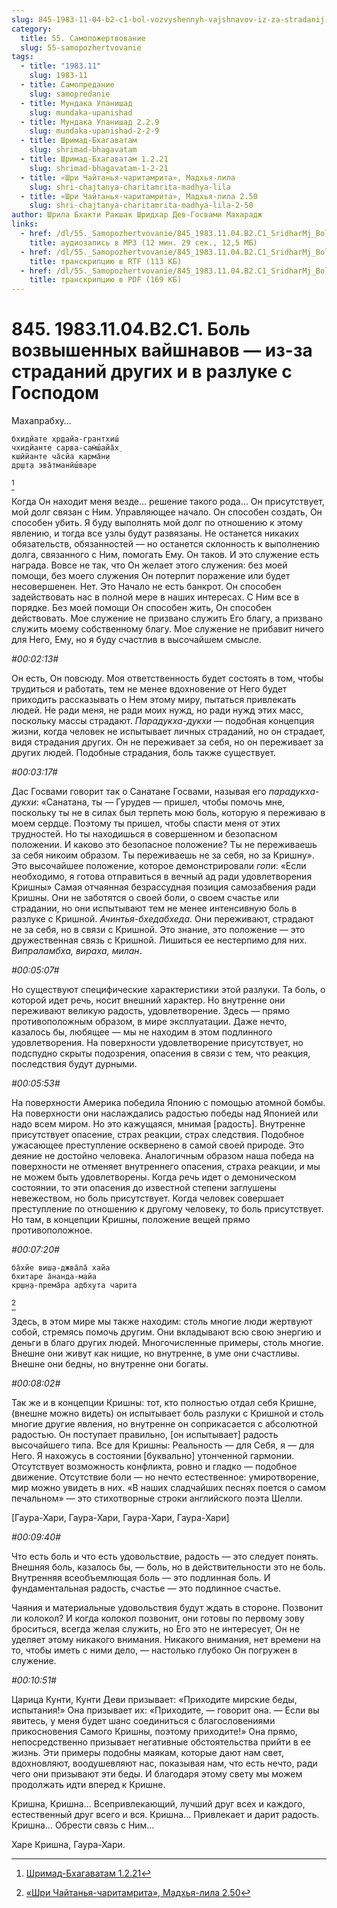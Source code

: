 ```yaml
---
slug: 845-1983-11-04-b2-c1-bol-vozvyshennyh-vajshnavov-iz-za-stradanij-drugih-i-v-razluke-s-gospodom
category:
  title: 55. Самопожертвование
  slug: 55-samopozhertvovanie
tags:
  - title: "1983.11"
    slug: 1983-11
  - title: Самопредание
    slug: samopredanie
  - title: Мундака Упанишад
    slug: mundaka-upanishad
  - title: Мундака Упанишад 2.2.9
    slug: mundaka-upanishad-2-2-9
  - title: Шримад-Бхагаватам
    slug: shrimad-bhagavatam
  - title: Шримад-Бхагаватам 1.2.21
    slug: shrimad-bhagavatam-1-2-21
  - title: «Шри Чайтанья-чаритамрита», Мадхья-лила
    slug: shri-chajtanya-charitamrita-madhya-lila
  - title: «Шри Чайтанья-чаритамрита», Мадхья-лила 2.50
    slug: shri-chajtanya-charitamrita-madhya-lila-2-50
author: Шрила Бхакти Ракшак Шридхар Дев-Госвами Махарадж
links:
  - href: /dl/55._Samopozhertvovanie/845_1983.11.04.B2.C1_SridharMj_Bol_vozvyshennyh_vajshnavov--iz_za_stradanij_drugih_i_v_razluke_s_Gospodom.mp3
    title: аудиозапись в MP3 (12 мин. 29 сек., 12,5 МБ)
  - href: /dl/55._Samopozhertvovanie/845_1983.11.04.B2.C1_SridharMj_Bol_vozvyshennyh_vajshnavov--iz_za_stradanij_drugih_i_v_razluke_s_Gospodom.rtf
    title: транскрипцию в RTF (113 КБ)
  - href: /dl/55._Samopozhertvovanie/845_1983.11.04.B2.C1_SridharMj_Bol_vozvyshennyh_vajshnavov--iz_za_stradanij_drugih_i_v_razluke_s_Gospodom.pdf
    title: транскрипцию в PDF (169 КБ)
---
```


# 845. 1983.11.04.B2.C1. Боль возвышенных вайшнавов — из-за страданий других и в разлуке с Господом

Махапрабху…

    бхидйате хр̣дайа-грантхиш́
    чхидйанте сарва-сам̇ш́айа̄х̣
    кшӣйанте ча̄сйа карма̄н̣и
    др̣шт̣а эва̄тманӣш́варе
[^_ftn1]

Когда Он находит меня везде… решение такого рода… Он присутствует, мой долг связан с Ним. Управляющее начало. Он способен создать, Он способен убить. Я буду выполнять мой долг по отношению к этому явлению, и тогда все узлы будут развязаны. Не останется никаких обязательств, обязанностей — но останется склонность к выполнению долга, связанного с Ним, помогать Ему. Он таков. И это служение есть награда. Вовсе не так, что Он желает этого служения: без моей помощи, без моего служения Он потерпит поражение или будет несовершенен. Нет. Это Начало не есть банкрот. Он способен задействовать нас в полной мере в наших интересах. С Ним все в порядке. Без моей помощи Он способен жить, Он способен действовать. Мое служение не призвано служить Его благу, а призвано служить моему собственному благу. Мое служение не прибавит ничего для Него, Ему, но я буду счастлив в высочайшем смысле.

*#00:02:13#*

Он есть, Он повсюду. Моя ответственность будет состоять в том, чтобы трудиться и работать, тем не менее вдохновение от Него будет приходить рассказывать о Нем этому миру, пытаться привлекать людей. Не ради меня, не ради моих нужд, но ради нужд этих масс, поскольку массы страдают. *Парадукха-дукхи* — подобная концепция жизни, когда человек не испытывает личных страданий, но он страдает, видя страдания других. Он не переживает за себя, но он переживает за других людей. Подобные страдания, боль также существует.

*#00:03:17#*

Дас Госвами говорит так о Санатане Госвами, называя его *парадукха-дукхи*: «Санатана, ты — Гурудев — пришел, чтобы помочь мне, поскольку ты не в силах был терпеть мою боль, которую я переживаю в моем сердце. Поэтому ты пришел, чтобы спасти меня от этих трудностей. Но ты находишься в совершенном и безопасном положении. И каково это безопасное положение? Ты не переживаешь за себя никоим образом. Ты переживаешь не за себя, но за Кришну». Это высочайшее положение, которое демонстрировали *гопи*: «Если необходимо, я готова отправиться в вечный ад ради удовлетворения Кришны» Самая отчаянная безрассудная позиция самозабвения ради Кришны. Они не заботятся о своей боли, о своем счастье или страдании, но они испытывают тем не менее интенсивную боль в разлуке с Кришной. *Ачинтья-бхедабхеда*. Они переживают, страдают не за себя, но в связи с Кришной. Это знание, это положение — это дружественная связь с Кришной. Лишиться ее нестерпимо для них. *Випраламбха, вираха, милан*.

*#00:05:07#*

Но существуют специфические характеристики этой разлуки. Та боль, о которой идет речь, носит внешний характер. Но внутренне они переживают великую радость, удовлетворение. Здесь — прямо противоположным образом, в мире эксплуатации. Даже нечто, казалось бы, любящее — мы не находим в этом подлинного удовлетворения. На поверхности удовлетворение присутствует, но подспудно скрыты подозрения, опасения в связи с тем, что реакция, последствия будут дурными.

*#00:05:53#*

На поверхности Америка победила Японию с помощью атомной бомбы. На поверхности они наслаждались радостью победы над Японией или надо всем миром. Но это кажущаяся, мнимая [радость]. Внутренне присутствует опасение, страх реакции, страх следствия. Подобное ужасающее преступление осквернено в самой своей природе. Это деяние не достойно человека. Аналогичным образом наша победа на поверхности не отменяет внутреннего опасения, страха реакции, и мы не можем быть удовлетворены. Когда речь идет о демоническом состоянии, то эти опасения до известной степени заглушены невежеством, но боль присутствует. Когда человек совершает преступление по отношению к другому человеку, то боль присутствует. Но там, в концепции Кришны, положение вещей прямо противоположное.

*#00:07:20#*

    ба̄хйe виш̣а-джва̄ла̄ хайа
    бхитаре а̄нанда-майа
    кр̣ш̣н̣а-према̄ра адбхута чарита
[^_ftn2]

Здесь, в этом мире мы также находим: столь многие люди жертвуют собой, стремясь помочь другим. Они вкладывают всю свою энергию и деньги в благо других людей. Многочисленные примеры, столь многие. Внешне они живут как нищие, но внутренне, в уме они счастливы. Внешне они бедны, но внутренне они богаты.

*#00:08:02#*

Так же и в концепции Кришны: тот, кто полностью отдал себя Кришне, (внешне можно видеть) он испытывает боль разлуки с Кришной и столь многие другие явления, но внутренне он соприкасается с абсолютной радостью. Он поступает правильно, [он испытывает] радость высочайшего типа. Все для Кришны: Реальность — для Себя, я — для Него. Я нахожусь в состоянии [буквально] утонченной гармонии. Отсутствует возможность конфликта, ровно и гладко — подобное движение. Отсутствие боли — но нечто естественное: умиротворение, мир можно увидеть в них. «В наших сладчайших песнях поется о самом печальном» — это стихотворные строки английского поэта Шелли.

[Гаура-Хари, Гаура-Хари, Гаура-Хари, Гаура-Хари]

*#00:09:40#*

Что есть боль и что есть удовольствие, радость — это следует понять. Внешняя боль, казалось бы, — боль, но в действительности это не боль. Внутренняя всеобъемлющая боль — это подлинная боль. И фундаментальная радость, счастье — это подлинное счастье.

Чаяния и материальные удовольствия будут ждать в стороне. Позвонит ли колокол? И когда колокол позвонит, они готовы по первому зову броситься, всегда желая служить, но Его это не интересует, Он не уделяет этому никакого внимания. Никакого внимания, нет времени на то, чтобы иметь с ними дело, — настолько глубоко Он погружен в служение.

*#00:10:51#*

Царица Кунти, Кунти Деви призывает: «Приходите мирские беды, испытания!» Она призывает их: «Приходите, — говорит она. — Если вы явитесь, у меня будет шанс соединиться с благословениями прикосновения Самого Кришны, поэтому приходите!» Она прямо, непосредственно призывает негативные обстоятельства прийти в ее жизнь. Эти примеры подобны маякам, которые дают нам свет, вдохновляют, воодушевляют нас, показывая нам, что есть нечто, ради чего они призывают эти беды. И благодаря этому свету мы можем продолжать идти вперед к Кришне.

Кришна, Кришна… Всепривлекающий, лучший друг всех и каждого, естественный друг всего и вся. Кришна… Привлекает и дарит радость. Кришна… Обрести связь с Ним…

Харе Кришна, Гаура-Хари.



[^_ftn1]: [Шримад-Бхагаватам 1.2.21](../notes/shrimad-bhagavatam/shrimad-bhagavatam-1-2-21.md)

[^_ftn2]: [«Шри Чайтанья-чаритамрита», Мадхья-лила 2.50](../notes/shri-chajtanya-charitamrita-madhya-lila/shri-chajtanya-charitamrita-madhya-lila-2-50.md)
